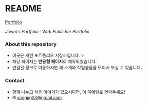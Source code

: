 # README
[Portfolio](https://sinbhs.github.io/portfolio_2025)

*Jiwoo's Portfolio : Web Publisher Portfolio*

### About this repository
- 이곳은 개인 포트폴리오 저장소입니다. &#10024;
- 해당 페이지는 **반응형 페이지**로 제작되었습니다.
- 연결된 링크로 이동하시면 제 소개와 작업물들을 모아서 보실 수 있습니다.

### Contact
- 함께 나누고 싶은 이야기가 있으시다면, 이 이메일로 연락주세요!
- &#9993; songjig23@gmail.com
